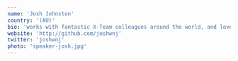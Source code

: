 ```yaml
---
name: 'Josh Johnston'
country: '(AU)'
bio: 'works with fantastic X-Team colleagues around the world, and loves learning new ways to collaborate over time and space. And spends as much time as possible at the beach with lovely wife and daughters.'
website: 'http://github.com/joshwnj'
twitter: 'joshwnj'
photo: 'speaker-josh.jpg'
---
```

